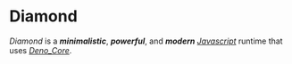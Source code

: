 # Diamond

_Diamond_ is a ***minimalistic***, ***powerful***, and ***modern*** [_Javascript_](https://www.javascript.com) runtime that uses _[Deno_Core](https://github.com/denoland/deno/tree/main/core)_.

